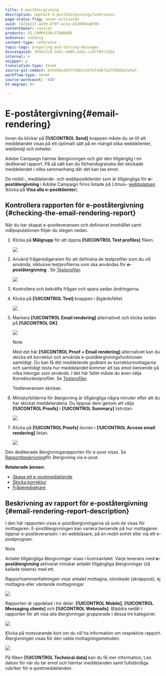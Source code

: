 ```yaml
---
title: E-poståtergivning
description: Upptäck e-poståtergivningsfunktionen.
page-status-flag: never-activated
uuid: c423e237-ad39-4797-ac3a-4320894a8f99
contentOwner: sauviat
products: SG_CAMPAIGN/STANDARD
audience: sending
content-type: reference
topic-tags: preparing-and-testing-messages
discoiquuid: 2b5b13c8-2e51-4985-a161-c1d7f0fc32b4
internal: n
snippet: y
translation-type: tm+mt
source-git-commit: b43e6be265ff2d8ce357ef44672a755028e2e5af
workflow-type: tm+mt
source-wordcount: '435'
ht-degree: 0%

---
```



# E-poståtergivning{#email-rendering}

Innan du klickar på **[!UICONTROL Send]** knappen måste du se till att meddelandet visas på ett optimalt sätt på en mängd olika webbklienter, webbmejl och enheter.

Adobe Campaign hämtar återgivningen och gör den tillgänglig i en dedikerad rapport. På så sätt kan du förhandsgranska det skickade meddelandet i olika sammanhang där det kan tas emot.

De mobil-, meddelande- och webbpostklienter som är tillgängliga för **e-poståtergivning** i Adobe Campaign finns listade på Litmus- [webbplatsen](https://litmus.com/email-testing) (klicka på **Visa alla e-postklienter**).

## Kontrollera rapporten för e-poståtergivning {#checking-the-email-rendering-report}

När du har skapat e-postleveransen och definierat innehållet samt målpopulationen följer du stegen nedan.

1. Klicka på **Målgrupp** för att öppna **[!UICONTROL Test profiles]** fliken.

   ![](assets/email_rendering_05.png)

1. Använd frågeredigeraren för att definiera de testprofiler som du vill använda, inklusive testprofilerna som ska användas för **e-poståtergivning** . Se [Testprofiler](../../audiences/using/managing-test-profiles.md).

   ![](assets/email_rendering_06.png)

1. Kontrollera och bekräfta frågan och spara sedan ändringarna.
1. Klicka på **[!UICONTROL Test]** knappen i åtgärdsfältet.

   ![](assets/email_rendering_07.png)

1. Markera **[!UICONTROL Email rendering]** alternativet och klicka sedan på **[!UICONTROL OK]**.

   ![](assets/email_rendering_08.png)

   >[!NOTE]
   >
   >Med det här **[!UICONTROL Proof + Email rendering]** alternativet kan du skicka ett korrektur och använda e-poståtergivningsfunktionen samtidigt. Du kan få ditt meddelande godkänt av korrekturmottagarna och samtidigt testa hur meddelandet kommer att tas emot beroende på vilka inkorgar som används. I det här fallet måste du även välja Korrekturtestprofiler. Se [Testprofiler](../../audiences/using/managing-test-profiles.md).

   Testleveransen skickas.

1. Miniatyrbilderna för återgivning är tillgängliga några minuter efter att du har skickat meddelandena. Du öppnar dem genom att välja **[!UICONTROL Proofs]** i **[!UICONTROL Summary]** listrutan.

   ![](assets/email_rendering_03.png)

1. Klicka på **[!UICONTROL Proofs]** ikonen i **[!UICONTROL Access email rendering]** listan.

   ![](assets/email_rendering_04.png)

Den dedikerade återgivningsrapporten för e-post visas. Se [Rapportbeskrivning](#email-rendering-report-description)för återgivning via e-post.

**Relaterade ämnen**:

* [Skapa ett e-postmeddelande](../../channels/using/creating-an-email.md)
* [Skicka korrektur](../../sending/using/sending-proofs.md)
* [Frågeredigerare](../../automating/using/editing-queries.md#about-query-editor)

## Beskrivning av rapport för e-poståtergivning {#email-rendering-report-description}

I den här rapporten visas e-poståtergivningarna så som de visas för mottagaren. E-poståtergivningen kan variera beroende på hur mottagaren öppnar e-postleveransen: i en webbläsare, på en mobil enhet eller via ett e-postprogram.

>[!NOTE]
>
>Antalet tillgängliga återgivningar visas i licensavtalet. Varje leverans med **e-poståtergivning** aktiverat minskar antalet tillgängliga återgivningar (så kallade tokens) med ett.

Rapportsammanfattningen visar antalet mottagna, oönskade (skräppost), ej mottagna eller väntande mottagningar.

![](assets/inbox_rendering_report.png)

Rapporten är uppdelad i tre delar: **[!UICONTROL Mobile]**, **[!UICONTROL Messaging clients]** och **[!UICONTROL Webmails]**. Bläddra nedåt i rapporten för att visa alla återgivningar grupperade i dessa tre kategorier.

![](assets/inbox_rendering_report_3.png)

Klicka på motsvarande kort om du vill ha information om respektive rapport. Återgivningen visas för den valda mottagningsmetoden.

![](assets/inbox_rendering_report_2.png)

På fliken **[!UICONTROL Technical data]** kan du få mer information, t.ex. datum för när du tar emot och hämtar meddelanden samt fullständiga rubriker för e-postmeddelanden.
